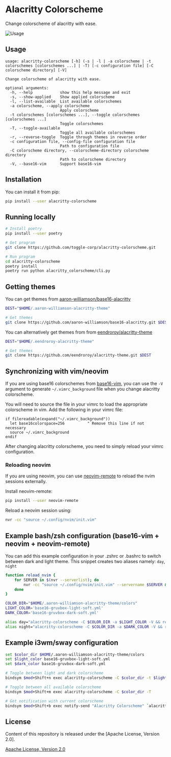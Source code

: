# Alacritty Colorscheme

Change colorscheme of alacritty with ease.

![Usage](https://user-images.githubusercontent.com/4928045/38159826-c451861a-34d0-11e8-979b-34b67027fb87.gif)

## Usage

```
usage: alacritty-colorscheme [-h] (-s | -l | -a colorscheme | -t colorschemes [colorschemes ...] | -T) [-c configuration file] [-C colorscheme directory] [-V]

Change colorscheme of alacritty with ease.

optional arguments:
  -h, --help            show this help message and exit
  -s, --show-applied    Show applied colorscheme
  -l, --list-available  List available colorschemes
  -a colorscheme, --apply colorscheme
                        Apply colorscheme
  -t colorschemes [colorschemes ...], --toggle colorschemes [colorschemes ...]
                        Toggle colorschemes
  -T, --toggle-available
                        Toggle all available colorschemes
  -r, --reverse-toggle  Toggle through themes in reverse order
  -c configuration file, --config-file configuration file
                        Path to configuration file
  -C colorscheme directory, --colorscheme-directory colorscheme directory
                        Path to colorscheme directory
  -V, --base16-vim      Support base16-vim
```

## Installation

You can install it from pip:

```bash
pip install --user alacritty-colorscheme
```

## Running locally

```bash
# Install poetry
pip install --user poetry

# Get program
git clone https://github.com/toggle-corp/alacritty-colorscheme.git

# Run program
cd alacritty-colorscheme
poetry install
poetry run python alacritty_colorscheme/cli.py
```

## Getting themes

You can get themes from [aaron-williamson/base16-alacritty](https://github.com/aaron-williamson/base16-alacritty)

```bash
DEST="$HOME/.aaron-williamson-alacritty-theme"

# Get themes
git clone https://github.com/aaron-williamson/base16-alacritty.git $DEST
```

You can alternatively get themes from from [eendroroy/alacritty-theme](https://github.com/eendroroy/alacritty-theme)

```bash
DEST="$HOME/.eendroroy-alacritty-theme"

# Get themes
git clone https://github.com/eendroroy/alacritty-theme.git $DEST
```

## Synchronizing with vim/neovim

If you are using base16 colorschemes from
[base16-vim](https://github.com/chriskempson/base16-vim), you can use the `-V`
argument to generate `~/.vimrc_background` file when you change alacritty
colorscheme.

You will need to source the file in your vimrc to load the appropriate
colorscheme in vim. Add the following in your vimrc file:

```vim
if filereadable(expand("~/.vimrc_background"))
  let base16colorspace=256          " Remove this line if not necessary
  source ~/.vimrc_background
endif
```

After changing alacritty colorscheme, you need to simply reload your vimrc
configuration.

### Reloading neovim

If you are using neovim, you can use
[neovim-remote](https://github.com/mhinz/neovim-remote) to reload the nvim
sessions externally.

Install neovim-remote:

```bash
pip install --user neovim-remote
```

Reload a neovim session using:

```bash
nvr -cc "source ~/.config/nvim/init.vim"
```

## Example bash/zsh configuration (base16-vim + neovim + neovim-remote)

You can add this example configuration in your .zshrc or .bashrc to switch
between dark and light theme.
This snippet creates two aliases namely: `day`, `night`

```bash
function reload_nvim {
    for SERVER in $(nvr --serverlist); do
        nvr -cc "source ~/.config/nvim/init.vim" --servername $SERVER &
    done
}

COLOR_DIR="$HOME/.aaron-williamson-alacritty-theme/colors"
LIGHT_COLOR='base16-gruvbox-light-soft.yml'
DARK_COLOR='base16-gruvbox-dark-soft.yml'

alias day="alacritty-colorscheme -C $COLOR_DIR -a $LIGHT_COLOR -V && reload_nvim"
alias night="alacritty-colorscheme -C $COLOR_DIR -a $DARK_COLOR -V && reload_nvim"
```

## Example i3wm/sway configuration

```bash
set $color_dir $HOME/.aaron-williamson-alacritty-theme/colors
set $light_color base16-gruvbox-light-soft.yml
set $dark_color base16-gruvbox-dark-soft.yml

# Toggle between light and dark colorscheme
bindsym $mod+Shift+n exec alacritty-colorscheme -C $color_dir -t $light_color $dark_color

# Toggle between all available colorscheme
bindsym $mod+Shift+m exec alacritty-colorscheme -C $color_dir -T

# Get notification with current colorscheme
bindsym $mod+Shift+b exec notify-send "Alacritty Colorscheme" `alacritty-colorscheme -C $color_dir -s`
```

## License

Content of this repository is released under the [Apache License, Version 2.0].

[Apache License, Version 2.0](./LICENSE-APACHE)
